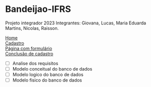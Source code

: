 # Bandeijao-IFRS

Projeto integrador 2023
Integrantes: Giovana, Lucas, Maria Eduarda Martins, Nicolas, Raisson.

<a href="views/home.html">Home</a><br>
<a href="views/cadastro.html">Cadastro</a><br>
<a href="views/pformulario.html">Página com formulário</a><br>
<a href="views/conclusaocad.html">Conclusão de cadastro</a>


- [ ] Analise dos requisitos
- [ ] Modelo conceitual do banco de dados
- [ ] Modelo logico do banco de dados
- [ ] Modelo fisico do banco de dados
